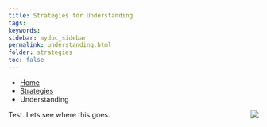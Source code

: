 ```yaml
---
title: Strategies for Understanding
tags: 
keywords: 
sidebar: mydoc_sidebar
permalink: understanding.html
folder: strategies
toc: false
---
```


<ul class="breadcrumb">
    <li><a href="index.html">Home</a></li>
    <li><a href="strategies.html">Strategies</a></li>
    <li class="active">Understanding</li>
</ul>

<style> img {float: right; margin: 0px 0px 15px 20px}</style>

<p><img src='images/mindsetsee1.png'>
Test. Lets see where this goes. 
</p>
